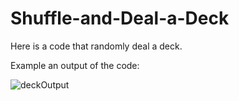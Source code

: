 # Shuffle-and-Deal-a-Deck
Here is a code that randomly deal a deck.

Example an output of the code:

![deckOutput](https://github.com/emirsansar/Shuffle-and-Deal-a-Deck/assets/92544814/8bc1ed1c-ab6d-4264-be59-1221b3a2c0c4)
